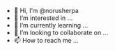 - 👋 Hi, I’m @norusherpa
- 👀 I’m interested in ...
- 🌱 I’m currently learning ...
- 💞️ I’m looking to collaborate on ...
- 📫 How to reach me ...

<!---
norusherpa/norusherpa is a ✨ special ✨ repository because its `README.md` (this file) appears on your GitHub profile.
You can click the Preview link to take a look at your changes.
--->
